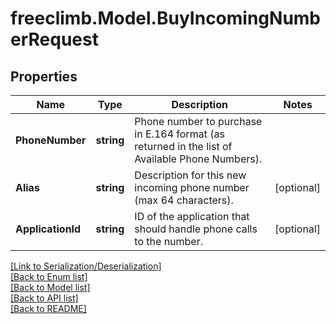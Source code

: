 # freeclimb.Model.BuyIncomingNumberRequest


## Properties

Name | Type | Description | Notes
------------ | ------------- | ------------- | -------------
**PhoneNumber** | **string** | Phone number to purchase in E.164 format (as returned in the list of Available Phone Numbers). | 
**Alias** | **string** | Description for this new incoming phone number (max 64 characters). | [optional] 
**ApplicationId** | **string** | ID of the application that should handle phone calls to the number. | [optional] 

[[Link to Serialization/Deserialization]](../README.md#documentation-for-serialization-deserialization)<br /> 
[[Back to Enum list]](../README.md#documentation-for-enums)<br /> 
[[Back to Model list]](../README.md#documentation-for-models)<br /> 
[[Back to API list]](../README.md#documentation-for-api-endpoints) <br /> 
[[Back to README]](../README.md) <br /> 

